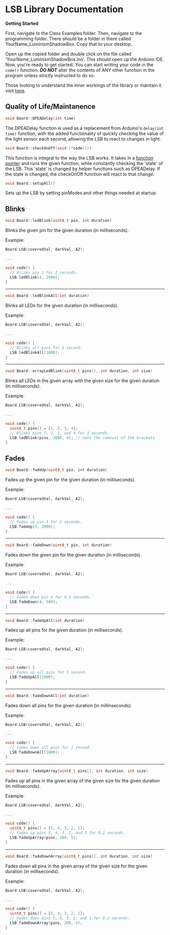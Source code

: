 # LSB Library Documentation

**Getting Started**

First, navigate to the Class Examples folder. Then, navigate to the programming folder. There should be a folder in there called YourName_LuminismShadowBox. Copy that to your desktop.

Open up the copied folder and double click on the file called 'YourName_LuminismShadowBox.ino'. This should open up the Arduino IDE. Now, you're ready to get started. You can start writing your code in the ```code()``` function. ***DO NOT*** alter the contents of ANY other function in the program unless strictly instructed to do so.

Those looking to understand the inner workings of the library or maintain it visit [here](https://dpengineering.github.io/lsb-library/maintanence/).

## Quality of Life/Maintanence


```cpp
void Board::DPEADelay(int time) 
```

The DPEADelay function is used as a replacement from Arduino's ```delay(int time)``` function, with the added functionality of quickly checking the value of the light sensor each second, allowing the LSB to react to changes in light.


```c
void Board::checkOnOff(void (*code)())
```

This function is integral to the way the LSB works. It takes in a [function pointer](https://www.geeksforgeeks.org/function-pointer-in-c/) and runs the given function, while constantly checking the 'state' of the LSB. This 'state' is changed by helper functions such as DPEADelay. If the state is changed, the checkOnOff function will react to that change.

```c
void Board::setupAll() 
```

Sets up the LSB by setting pinModes and other things needed at startup.

## Blinks

```c 
void Board::ledBlink(uint8_t pin, int duration)
```
Blinks the given pin for the given duration (in milliseconds).

Example:

```c
Board LSB(coveredVal, darkVal, A2);

...

void code() {
  // Blinks pin 3 for 2 seconds.
  LSB.ledBlink(3, 2000);
}
```
---
```c
void Board::ledBlinkAll(int duration)
```
Blinks all LEDs for the given duration (in milliseconds).

Example:

```c
Board LSB(coveredVal, darkVal, A2);

...

void code() {
  // Blinks all pins for 1 second.
  LSB.ledBlinkAll(1000);
}
```
---
```c
void Board::arrayLedBlink(uint8_t pins[], int duration, int size)
```
Blinks all LEDs in the given array with the given size for the given duration (in milliseconds).

Example: 

```c
Board LSB(coveredVal, darkVal, A2);

...

void code() {
  uint8_t pins[] = {1, 2, 3, 4};
  // Blinks pins 1, 2, 3, and 4 for 3 seconds.
  LSB.ledBlink(pins, 3000, 4); // note the removal of the brackets
}
```

## Fades

```c
void Board::fadeUp(uint8_t pin, int duration)
```
Fades up the given pin for the given duration (in milliseconds).



Example:

```c
Board LSB(coveredVal, darkVal, A2);

...

void code() {
  // Fades up pin 3 for 2 seconds.
  LSB.fadeUp(3, 2000);
}
```
---
```c
void Board::fadeDown(uint8_t pin, int duration)
```
Fades down the given pin for the given duration (in milliseconds).



Example:

```c
Board LSB(coveredVal, darkVal, A2);

...

void code() {
  // Fades down pin 4 for 0.5 seconds.
  LSB.fadeDown(4, 500);
}
```
---
```c
void Board::fadeUpAll(int duration)
```
Fades up all pins for the given duration (in milliseconds).



Example: 

```c
Board LSB(coveredVal, darkVal, A2);

...

void code() {
  // Fades up all pins for 1 second.
  LSB.fadeUpAll(1000);
}
```
---
```c
void Board::fadeDownAll(int duration)
```
Fades down all pins for the given duration (in millinseconds).



Example:

```c
Board LSB(coveredVal, darkVal, A2);

...

void code() {
  // Fades down all pins for 1 second.
  LSB.fadeDownAll(1000);
}
```
---
```c
void Board::fadeUpArray(uint8_t pins[], int duration, int size)
```
Fades up all pins in the given array of the given size for the given duration (in milliseconds).



Example:

```c
Board LSB(coveredVal, darkVal, A2);

...

void code() {
  uint8_t pins[] = {5, 4, 3, 2, 1};
  // Fades up pins 5, 4, 3, 2, and 1 for 0.2 seconds.
  LSB.fadeUpArray(pins, 200, 5);
}
```
---
```c
void Board::fadeDownArray(uint8_t pins[], int duration, int size)
```
Fades down all pins in the given array of the given size for the given duration (in milliseconds).



Example:

```c
Board LSB(coveredVal, darkVal, A2);

...

void code() {
  uint8_t pins[] = {5, 4, 3, 2, 1};
  // Fades down pins 5, 4, 3, 2, and 1 for 0.2 seconds.
  LSB.fadeDownArray(pins, 200, 5);
}
```
